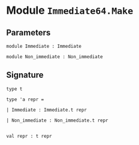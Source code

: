 
# Module `Immediate64.Make`


## Parameters

```
module Immediate : Immediate
```
```
module Non_immediate : Non_immediate
```

## Signature

```
type t
```
```
type 'a repr = 
```
```
| Immediate : Immediate.t repr
```
```
| Non_immediate : Non_immediate.t repr
```
```

```
```
val repr : t repr
```